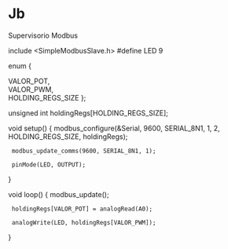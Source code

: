 # Jb
Supervisorio Modbus 

include <SimpleModbusSlave.h>
#define  LED 9

enum
{    
 
  VALOR_POT,    
  VALOR_PWM,        
  HOLDING_REGS_SIZE
};
 
unsigned int holdingRegs[HOLDING_REGS_SIZE];

void setup()
{
     modbus_configure(&Serial, 9600, SERIAL_8N1, 1, 2, HOLDING_REGS_SIZE, holdingRegs);
 
     modbus_update_comms(9600, SERIAL_8N1, 1);
 
     pinMode(LED, OUTPUT);
}


void loop()
{
     modbus_update();
 
     holdingRegs[VALOR_POT] = analogRead(A0);
     
     analogWrite(LED, holdingRegs[VALOR_PWM]);  
 
}
